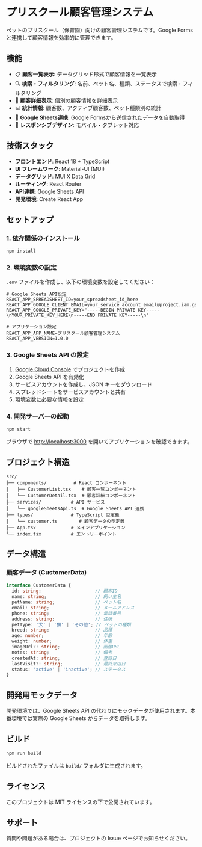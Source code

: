 # プリスクール顧客管理システム

ペットのプリスクール（保育園）向けの顧客管理システムです。Google Formsと連携して顧客情報を効率的に管理できます。

## 機能

- 📋 **顧客一覧表示**: データグリッド形式で顧客情報を一覧表示
- 🔍 **検索・フィルタリング**: 名前、ペット名、種類、ステータスで検索・フィルタリング
- 👤 **顧客詳細表示**: 個別の顧客情報を詳細表示
- 📊 **統計情報**: 顧客数、アクティブ顧客数、ペット種類別の統計
- 🔗 **Google Sheets連携**: Google Formsから送信されたデータを自動取得
- 📱 **レスポンシブデザイン**: モバイル・タブレット対応

## 技術スタック

- **フロントエンド**: React 18 + TypeScript
- **UI フレームワーク**: Material-UI (MUI)
- **データグリッド**: MUI X Data Grid
- **ルーティング**: React Router
- **API連携**: Google Sheets API
- **開発環境**: Create React App

## セットアップ

### 1. 依存関係のインストール

```bash
npm install
```

### 2. 環境変数の設定

`.env` ファイルを作成し、以下の環境変数を設定してください：

```env
# Google Sheets API設定
REACT_APP_SPREADSHEET_ID=your_spreadsheet_id_here
REACT_APP_GOOGLE_CLIENT_EMAIL=your_service_account_email@project.iam.gserviceaccount.com
REACT_APP_GOOGLE_PRIVATE_KEY="-----BEGIN PRIVATE KEY-----\nYOUR_PRIVATE_KEY_HERE\n-----END PRIVATE KEY-----\n"

# アプリケーション設定
REACT_APP_APP_NAME=プリスクール顧客管理システム
REACT_APP_VERSION=1.0.0
```

### 3. Google Sheets API の設定

1. [Google Cloud Console](https://console.cloud.google.com/) でプロジェクトを作成
2. Google Sheets API を有効化
3. サービスアカウントを作成し、JSON キーをダウンロード
4. スプレッドシートをサービスアカウントと共有
5. 環境変数に必要な情報を設定

### 4. 開発サーバーの起動

```bash
npm start
```

ブラウザで [http://localhost:3000](http://localhost:3000) を開いてアプリケーションを確認できます。

## プロジェクト構造

```
src/
├── components/          # React コンポーネント
│   ├── CustomerList.tsx    # 顧客一覧コンポーネント
│   └── CustomerDetail.tsx  # 顧客詳細コンポーネント
├── services/           # API サービス
│   └── googleSheetsApi.ts  # Google Sheets API 連携
├── types/              # TypeScript 型定義
│   └── customer.ts        # 顧客データの型定義
├── App.tsx             # メインアプリケーション
└── index.tsx           # エントリーポイント
```

## データ構造

### 顧客データ (CustomerData)

```typescript
interface CustomerData {
  id: string;                    // 顧客ID
  name: string;                  // 飼い主名
  petName: string;               // ペット名
  email: string;                 // メールアドレス
  phone: string;                 // 電話番号
  address: string;               // 住所
  petType: '犬' | '猫' | 'その他'; // ペットの種類
  breed: string;                 // 品種
  age: number;                   // 年齢
  weight: number;                // 体重
  imageUrl?: string;             // 画像URL
  notes: string;                 // 備考
  createdAt: string;             // 登録日
  lastVisit?: string;            // 最終来店日
  status: 'active' | 'inactive'; // ステータス
}
```

## 開発用モックデータ

開発環境では、Google Sheets API の代わりにモックデータが使用されます。本番環境では実際の Google Sheets からデータを取得します。

## ビルド

```bash
npm run build
```

ビルドされたファイルは `build/` フォルダに生成されます。

## ライセンス

このプロジェクトは MIT ライセンスの下で公開されています。

## サポート

質問や問題がある場合は、プロジェクトの Issue ページでお知らせください。
